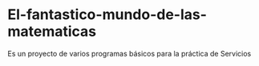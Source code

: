 El-fantastico-mundo-de-las-matematicas
======================================

Es un proyecto de varios programas básicos para la práctica de Servicios
